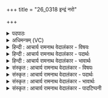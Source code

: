 +++
title = "26_0318 इन्द्रं नरो"

+++
<details><summary>पदपाठः</summary>

इ꣡न्द्र꣢꣯म्। न꣡रः꣢꣯। ने꣣म꣡धि꣢ता। ने꣣म꣢। धि꣣ता। हवन्ते। य꣢त्। पा꣡र्याः꣢। यु꣣न꣡ज꣢ते। धि꣡यः꣢꣯। ताः। शू꣡रः꣢꣯। नृ꣡षा꣢꣯ता। नृ। सा꣣ता। श्र꣡व꣢꣯सः। च। ꣣ का꣡मे꣢꣯। आ। गो꣡म꣢꣯ति। व्र꣣जे꣢। भ꣣ज। त्व꣢म्। नः꣣। ३१८।
</details>

<details><summary>अधिमन्त्रम् (VC)</summary>

- इन्द्रः
- वसिष्ठो मैत्रावरुणिः
- त्रिष्टुप्
- धैवतः
- ऐन्द्रं काण्डम्
</details>

<details><summary>हिन्दी : आचार्य रामनाथ वेदालंकार - विषयः</summary>

अगले मन्त्र में परमात्मा और राजा से प्रार्थना की गयी है।
</details>

<details><summary>हिन्दी : आचार्य रामनाथ वेदालंकार - पदार्थः</summary>

पदार्थान्वय -  (इन्द्रम्) वीर परमात्मा वा राजा को (नरः) प्रजाजन (नेमधिता) आन्तरिक वा बाह्य संग्राम में और यज्ञ में (हवन्ते) सहायतार्थ पुकारते हैं। (पार्याः) पार होने योग्य वे, आन्तरिक और बाह्य विघ्नों को पार करने के लिए (यत्) जिस साधन का (युनजते) उपयोग करते हैं (ताः) वे (धियः) बुद्धियाँ और कर्म हैं, अर्थात् बुद्धि और कर्म का अवलम्बन करके वे सब शत्रुओं और विघ्नों को पार करते हैं। हे परमात्मन् वा राजन् ! (शूरः) शूरवीर (त्वम्) आप (नृषाता) संग्राम में (यशसः च) और यश की (कामे) अभिलाषा-पूर्ति में, और (गोमति व्रजे) प्रशस्त भूमि, वाणी, इन्द्रिय, दुधार गायों आदि के समूह में (नः) हमें (आ भज) भागी बनाइए, अर्थात् आप हमारी यशस्वी होने की कामना को पूर्ण कीजिए तथा हमें पृथिवी का राज्य, वाणी का बल, इन्द्रियों का बल और उत्तम जाति की गायें आदि प्राप्त कराइए ॥६॥ इस मन्त्र में अर्थश्लेष अलङ्कार है ॥६॥
</details>

<details><summary>हिन्दी : आचार्य रामनाथ वेदालंकार - भावार्थः</summary>

भावार्थ -  परमात्मा की कृपा, राजा की सहायता एवं अपने बुद्धिकौशल तथा पुरुषार्थ से शत्रु-विजय, परम कीर्ति, भूमण्डल का साम्राज्य आदि सब अभीष्ट वस्तुएँ प्राप्त की जा सकती हैं ॥६॥
</details>

<details><summary>संस्कृत : आचार्य रामनाथ वेदालंकार - विषयः</summary>

अथ परमात्मा राजा च प्रार्थ्यते।
</details>

<details><summary>संस्कृत : आचार्य रामनाथ वेदालंकार - पदार्थः</summary>

पदार्थान्वय -  (इन्द्रम्) वीरं परमात्मानं राजानं वा (नरः) प्रजाजनाः (नेमधिता२) नेमधितौ आन्तरिके बाह्ये च संग्रामे यज्ञे वा। नेमधितिरिति संग्रामनाम। निघं० २।१७। ततः सप्तम्येकवचने ‘सुपां सुलुक्०’ अ० ७।१।३९ इति विभक्तेर्डादेशे तस्य डित्वात् टेर्लोपे रूपम्। (हवन्ते) आह्वयन्ति। (पार्याः३) पारयितव्याः ते, आन्तरिकान् बाह्याँश्च विघ्नान् पारयितुं (यत्) यत् साधनम् (युनजते) उपयुञ्जते ‘श्नसोरल्लोपः। अ० ६।४।१११’ इत्यल्लोपो न भवति छान्दसत्वात्। (ताः धियः) तत् प्रज्ञाः क्रियाश्च भवन्ति। ताः प्रज्ञाः क्रियाश्चावलम्ब्य ते समस्तान् शत्रून् विघ्नादींश्च पारयन्तीत्यर्थः। धीरिति प्रज्ञानामसु कर्मनामसु च पठितम्। निघं० ३।९, २।१। साम्प्रतं प्रत्यक्षकृतमाह। हे परमात्मन् राजन् वा ! (शूरः) पराक्रमशीलः (त्वम् नृषाता४) नृणां पौरुषवतां वीराणां सातिः विजयो यस्मिन् तस्मिन् नृषातौ संग्रामे, तत्र सहायतार्थमिति भावः। नृषातिशब्दात् सप्तम्येकवचने विभक्तेर्डाऽऽदेशः। बहुव्रीहौ पूर्वपदप्रकृतिस्वरत्वम्। (श्रवसः च) यशसः च (कामे५) अभिलाषपूर्तौ (गोमति) गावः प्रशस्ताः पृथिवी-वाग्-इन्द्रिय-धेन्वादयः तद्वति तद्युक्ते (व्रजे) समूहे गोष्ठे वा (नः) अस्मान् (आ भज) भागिनः कुरु। अस्माकं यशःकामनां प्रपूरय, अस्मान् पृथिवीराज्यवाग्बलेन्द्रियबलप्रशस्तधेन्वादींश्च प्रापयेत्यर्थः ॥६॥६ अत्र अर्थश्लेषालङ्कारः ॥६॥
</details>

<details><summary>संस्कृत : आचार्य रामनाथ वेदालंकार - भावार्थः</summary>

भावार्थ -  परमात्मनः कृपया, नृपतेः साहाय्येन, स्वकीयबुद्धिकौशलेन, पुरुषार्थेन च शत्रुविजयः, परा कीर्तिः, भूमण्डलसाम्राज्यादिकं च सर्वमपि समीहितं वस्तु प्राप्तुं शक्यम् ॥६॥
</details>

<details><summary>संस्कृत : आचार्य रामनाथ वेदालंकार - पादटिप्पनी</summary>

टिप्पनी -   १. ऋ० ७।२७।१ ‘श्रवसश्च काम’ इत्यत्र ‘शवसश्चकान’ इति पाठः। २. नेमधिता नेमधितौ संग्रामे यज्ञे वा—इति भ०। ३. पार्याः पालयितव्याः प्राप्तव्याः—इति वि०। पार्याः पारप्राप्तिनिमित्तभूताः—इति भ०। पार्याः युद्धे भरणनिमित्तभूताः—इति सा०। पार्याः पालनीयाः इति ऋ० ७।२७।१ भाष्ये द०। सर्वैरेव पार्याः इति धियः इत्यस्य विशेषणं स्वीकृतम्। ४. नृषाता, नरो मनुष्याः ऋत्विग्लक्षणाः ते सन्यन्ते संभज्यन्ते यत्र स नृषातिर्यज्ञः। वन षण सम्भक्तौ इत्यस्येदं रूपम्—इति वि०। नृषाता नृसातौ नृणां सातौ लाभे—इति भ०। नृषाता, नृणां सम्भक्ता—इति सा०। नरः सीदन्ति यस्मिंस्तस्मिन् नृसातौ—इति ऋ० ७।२७।१ भाष्ये द०। ५. सायणः ‘च कामे’ इत्यस्य स्थाने ‘चकाने’ इत्येकं पदं मत्वा व्याख्याति—‘चकाने चकामे काम्यमाने सति’ इति। ६. ऋग्भाष्ये दयानन्दर्षिणाऽयं मन्त्रः ‘कीदृशो राजा कमनीयोऽस्तीति’ विषये व्याख्यातः।
</details>
